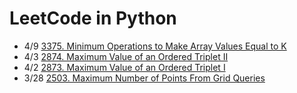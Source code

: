 
# LeetCode in Python
- 4/9 [3375. Minimum Operations to Make Array Values Equal to K](https://leetcode.com/problems/minimum-operations-to-make-array-values-equal-to-k)
- 4/3 [2874. Maximum Value of an Ordered Triplet II](https://leetcode.com/problems/maximum-value-of-an-ordered-triplet-ii)
- 4/2 [2873. Maximum Value of an Ordered Triplet I](https://leetcode.com/problems/maximum-value-of-an-ordered-triplet-i)
- 3/28 [2503. Maximum Number of Points From Grid Queries](https://leetcode.com/problems/maximum-number-of-points-from-grid-queries)


